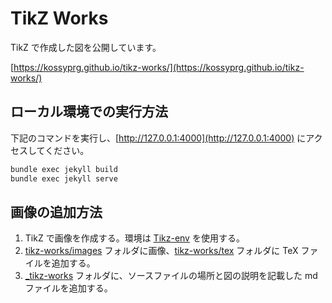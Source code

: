# TikZ Works

TikZ で作成した図を公開しています。

[https://kossyprg.github.io/tikz-works/](https://kossyprg.github.io/tikz-works/)

## ローカル環境での実行方法

下記のコマンドを実行し、[http://127.0.0.1:4000](http://127.0.0.1:4000) にアクセスしてください。

```sh
bundle exec jekyll build
bundle exec jekyll serve
```

## 画像の追加方法

1. TikZ で画像を作成する。環境は [Tikz-env](https://github.com/kossyprg/tikz-env) を使用する。
2. [tikz-works/images](tikz-works/images/) フォルダに画像、[tikz-works/tex](tikz-works/tex/) フォルダに TeX ファイルを追加する。
3. [_tikz-works](_tikz-works/) フォルダに、ソースファイルの場所と図の説明を記載した md ファイルを追加する。
